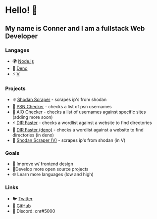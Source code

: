 # Hello! 👋
## My name is Conner and I am a fullstack Web Developer

### Langages
- 🌍 [Node.js](https://nodejs.org)
- 🦖 [Deno](https://deno.land)
- ⚡ [V](https://vlang.io/)

### Projects
- ❇️ [Shodan Scraper](https://github.com/connuh/shodan-scraper) - scrapes ip's from shodan
- 🔰 [PSN Checker](https://github.com/connuh/psn-checker) - checks a list of psn usernames
- 🚀 [AIO Checker](https://github.com/connuh/aio-checker) - checks a list of usernames against specific sites (adding more soon)
- ⚡ [DIR Faster](https://github.com/connuh/dirfaster) - checks a wordlist against a website to find directories
- 🦕 [DIR Faster (deno)](https://github.com/connuh/dirfaster-deno) - checks a wordlist against a website to find directories (in deno)
- 🔱 [Shodan Scraper (V)](https://github.com/connuh/shodan-scraper-v) - scrapes ip's from shodan (in V)

### Goals
- 🙈 Improve w/ frontend design
- 🌹Develop more open source projects
- 🌐 Learn more languages (low and high)

### Links
- 🐦 [Twitter](https://twitter.com/c2nner)
- 🐧 [GitHub](https://github.com/connuh)
- 👾 Discord: cnr#5000
